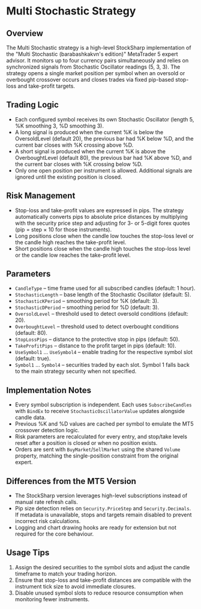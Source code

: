# Multi Stochastic Strategy

## Overview
The Multi Stochastic strategy is a high-level StockSharp implementation of the "Multi Stochastic (barabashkakvn's edition)" MetaTrader 5 expert advisor. It monitors up to four currency pairs simultaneously and relies on synchronized signals from Stochastic Oscillator readings (5, 3, 3). The strategy opens a single market position per symbol when an oversold or overbought crossover occurs and closes trades via fixed pip-based stop-loss and take-profit targets.

## Trading Logic
- Each configured symbol receives its own Stochastic Oscillator (length 5, %K smoothing 3, %D smoothing 3).
- A long signal is produced when the current %K is below the OversoldLevel (default 20), the previous bar had %K below %D, and the current bar closes with %K crossing above %D.
- A short signal is produced when the current %K is above the OverboughtLevel (default 80), the previous bar had %K above %D, and the current bar closes with %K crossing below %D.
- Only one open position per instrument is allowed. Additional signals are ignored until the existing position is closed.

## Risk Management
- Stop-loss and take-profit values are expressed in pips. The strategy automatically converts pips to absolute price distances by multiplying with the security price step and adjusting for 3- or 5-digit forex quotes (pip = step × 10 for those instruments).
- Long positions close when the candle low touches the stop-loss level or the candle high reaches the take-profit level.
- Short positions close when the candle high touches the stop-loss level or the candle low reaches the take-profit level.

## Parameters
- `CandleType` – time frame used for all subscribed candles (default: 1 hour).
- `StochasticLength` – base length of the Stochastic Oscillator (default: 5).
- `StochasticKPeriod` – smoothing period for %K (default: 3).
- `StochasticDPeriod` – smoothing period for %D (default: 3).
- `OversoldLevel` – threshold used to detect oversold conditions (default: 20).
- `OverboughtLevel` – threshold used to detect overbought conditions (default: 80).
- `StopLossPips` – distance to the protective stop in pips (default: 50).
- `TakeProfitPips` – distance to the profit target in pips (default: 10).
- `UseSymbol1` … `UseSymbol4` – enable trading for the respective symbol slot (default: true).
- `Symbol1` … `Symbol4` – securities traded by each slot. Symbol 1 falls back to the main strategy security when not specified.

## Implementation Notes
- Every symbol subscription is independent. Each uses `SubscribeCandles` with `BindEx` to receive `StochasticOscillatorValue` updates alongside candle data.
- Previous %K and %D values are cached per symbol to emulate the MT5 crossover detection logic.
- Risk parameters are recalculated for every entry, and stop/take levels reset after a position is closed or when no position exists.
- Orders are sent with `BuyMarket`/`SellMarket` using the shared `Volume` property, matching the single-position constraint from the original expert.

## Differences from the MT5 Version
- The StockSharp version leverages high-level subscriptions instead of manual rate refresh calls.
- Pip size detection relies on `Security.PriceStep` and `Security.Decimals`. If metadata is unavailable, stops and targets remain disabled to prevent incorrect risk calculations.
- Logging and chart drawing hooks are ready for extension but not required for the core behaviour.

## Usage Tips
1. Assign the desired securities to the symbol slots and adjust the candle timeframe to match your trading horizon.
2. Ensure that stop-loss and take-profit distances are compatible with the instrument tick size to avoid immediate closures.
3. Disable unused symbol slots to reduce resource consumption when monitoring fewer instruments.
